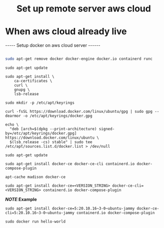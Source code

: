 
<h1 align='center'>Set up remote server aws cloud</h1>

# When aws cloud already live

----- Setup docker on aws cloud server ------
```bash

sudo apt-get remove docker docker-engine docker.io containerd runc
```
```
sudo apt-get update
```
```
sudo apt-get install \
    ca-certificates \
    curl \
    gnupg \
    lsb-release
```
```
sudo mkdir -p /etc/apt/keyrings
```
```
curl -fsSL https://download.docker.com/linux/ubuntu/gpg | sudo gpg --dearmor -o /etc/apt/keyrings/docker.gpg
```
```
echo \
  "deb [arch=$(dpkg --print-architecture) signed-by=/etc/apt/keyrings/docker.gpg] https://download.docker.com/linux/ubuntu \
  $(lsb_release -cs) stable" | sudo tee /etc/apt/sources.list.d/docker.list > /dev/null
```
```
sudo apt-get update
```
```
sudo apt-get install docker-ce docker-ce-cli containerd.io docker-compose-plugin
```
```
apt-cache madison docker-ce
```
```
sudo apt-get install docker-ce=<VERSION_STRING> docker-ce-cli=<VERSION_STRING> containerd.io docker-compose-plugin
```

***NOTE***:**Example**

```
sudo apt-get install docker-ce=5:20.10.16~3-0~ubuntu-jammy docker-ce-cli=5:20.10.16~3-0~ubuntu-jammy containerd.io docker-compose-plugin
```
```
sudo docker run hello-world
```




